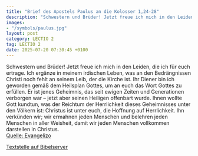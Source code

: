 ```yaml
---
title: "Brief des Apostels Paulus an die Kolosser 1,24-28"
description: "Schwestern und Brüder! Jetzt freue ich mich in den Leiden, die ich für euch ertrage. Ich ergänze in meinem irdischen Leben, was an den Bedrängnissen Christi noch fehlt an seinem Leib, der die Kirche ist. Ihr Diener bin ich geworden gemäß dem Heilsplan Gottes, um an euch das Wort ...."
images:
- "/symbols/paulus.jpg"
layout: post
category: LECTIO 2
tag: LECTIO 2
date: 2025-07-20 07:30:45 +0100
---
```

Schwestern und Brüder! Jetzt freue ich mich in den Leiden, die ich für euch ertrage. Ich ergänze in meinem irdischen Leben, was an den Bedrängnissen Christi noch fehlt an seinem Leib, der die Kirche ist.
Ihr Diener bin ich geworden gemäß dem Heilsplan Gottes, um an euch das Wort Gottes zu erfüllen.<!--more-->
Er ist jenes Geheimnis, das seit ewigen Zeiten und Generationen verborgen war – jetzt aber seinen Heiligen offenbart wurde.
Ihnen wollte Gott kundtun, was der Reichtum der Herrlichkeit dieses Geheimnisses unter den Völkern ist: Christus ist unter euch, die Hoffnung auf Herrlichkeit.
Ihn verkünden wir; wir ermahnen jeden Menschen und belehren jeden Menschen in aller Weisheit, damit wir jeden Menschen vollkommen darstellen in Christus.<br>
[Quelle: Evangelizo](https://evangeliumtagfuertag.org/DE/gospel)

[Textstelle auf Bibelserver](https://www.bibleserver.com/EU/Kolosser1,24-28)
